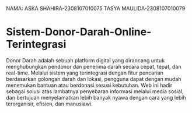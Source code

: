 NAMA: ASKA SHAHIRA-2308107010075
      TASYA MAULIDA-2308107010079
      
# Sistem-Donor-Darah-Online-Terintegrasi
Donor Darah adalah sebuah platform digital yang dirancang untuk menghubungkan pendonor dan penerima darah secara cepat, tepat, dan real-time. Melalui sistem yang terintegrasi dengan fitur pencarian berdasarkan golongan darah dan lokasi, pengguna dapat dengan mudah menemukan bantuan atau berdonasi sesuai kebutuhan. Web ini hadir sebagai solusi atas lambatnya penyebaran informasi melalui media sosial, dan bertujuan menyelamatkan lebih banyak nyawa dengan cara yang lebih terorganisir, efisien, dan manusiawi.
